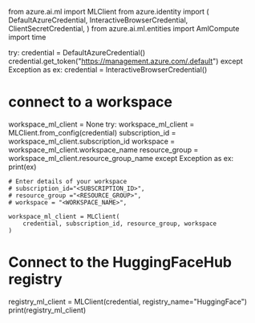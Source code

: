 from azure.ai.ml import MLClient
from azure.identity import (
    DefaultAzureCredential,
    InteractiveBrowserCredential,
    ClientSecretCredential,
)
from azure.ai.ml.entities import AmlCompute
import time

try:
    credential = DefaultAzureCredential()
    credential.get_token("https://management.azure.com/.default")
except Exception as ex:
    credential = InteractiveBrowserCredential()

# connect to a workspace
workspace_ml_client = None
try:
    workspace_ml_client = MLClient.from_config(credential)
    subscription_id = workspace_ml_client.subscription_id
    workspace = workspace_ml_client.workspace_name
    resource_group = workspace_ml_client.resource_group_name
except Exception as ex:
    print(ex)
    
    # Enter details of your workspace
    # subscription_id="<SUBSCRIPTION_ID>",
    # resource_group ="<RESOURCE_GROUP>",
    # workspace = "<WORKSPACE_NAME>",
    
    workspace_ml_client = MLClient(
        credential, subscription_id, resource_group, workspace
    )
# Connect to the HuggingFaceHub registry
registry_ml_client = MLClient(credential, registry_name="HuggingFace")
print(registry_ml_client)